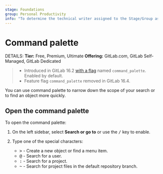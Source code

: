 ```yaml
---
stage: Foundations
group: Personal Productivity
info: "To determine the technical writer assigned to the Stage/Group associated with this page, see https://handbook.gitlab.com/handbook/product/ux/technical-writing/#assignments"
---
```


# Command palette

DETAILS:
**Tier:** Free, Premium, Ultimate
**Offering:** GitLab.com, GitLab Self-Managed, GitLab Dedicated

> - Introduced in GitLab 16.2 [with a flag](../../administration/feature_flags.md) named `command_palette`. Enabled by default.
> - Feature flag `command_palette` removed in GitLab 16.4.

You can use command palette to narrow down the scope of your search or to
find an object more quickly.

## Open the command palette

To open the command palette:

1. On the left sidebar, select **Search or go to** or use the <kbd>/</kbd> key to enable.
1. Type one of the special characters:

   - <kbd>></kbd> - Create a new object or find a menu item.
   - <kbd>@</kbd> - Search for a user.
   - <kbd>:</kbd> - Search for a project.
   - <kbd>~</kbd> - Search for project files in the default repository branch.
